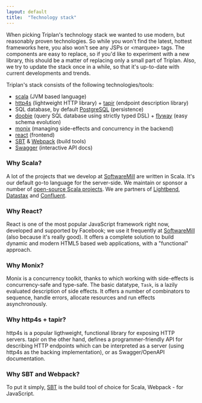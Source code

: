 ```yaml
---
layout: default
title:  "Technology stack"
---
```


When picking Triplan's technology stack we wanted to use modern, but reasonably proven technologies. So while you won't find the latest, hottest frameworks here, you also won't see any JSPs or &lt;marquee&gt; tags. The components are easy to replace, so if you'd like to experiment with a new library, this should be a matter of replacing only a small part of Triplan. Also, we try to update the stack once in a while, so that it's up-to-date with current developments and trends.

Triplan's stack consists of the following technologies/tools:

* [scala](https://www.scala-lang.org) (JVM based language)
* [http4s](https://http4s.org) (lightweight HTTP library) + [tapir](https://github.com/softwaremill/tapir) (endpoint description library)
* SQL database, by default [PostgreSQL](https://www.postgresql.org) (persistence)
* [doobie](https://tpolecat.github.io/doobie/) (query SQL database using strictly typed DSL) + [flyway](https://flywaydb.org) (easy schema evolution)
* [monix](https://monix.io) (managing side-effects and concurrency in the backend)
* [react](https://reactjs.org) (frontend)
* [SBT](https://www.scala-sbt.org) & [Webpack](https://webpack.js.org) (build tools)
* [Swagger](https://swagger.io) (interactive API docs)

### Why Scala?

A lot of the projects that we develop at [SoftwareMill](http://softwaremill.com) are written in Scala. It's our default go-to language for the server-side. We maintain or sponsor a number of [open-source Scala projects](https://softwaremill.com/open-source/). We are partners of [Lightbend](http://lightbend.com/), [Datastax](https://www.datastax.com) and [Confluent](https://www.confluent.io).

### Why React?

React is one of the most popular JavaScript framework right now, developed and supported by Facebook; we use it frequently at [SoftwareMill](http://softwaremill.com) (also because it's really good). It offers a complete solution to build dynamic and modern HTML5 based web applications, with a "functional" approach.

### Why Monix?

Monix is a concurrency toolkit, thanks to which working with side-effects is concurrency-safe and type-safe. The basic datatype, `Task`, is a lazily evaluated description of side effects. It offers a number of combinators to sequence, handle errors, allocate resources and run effects asynchronously.

### Why http4s + tapir?

http4s is a popular ligthweight, functional library for exposing HTTP servers. tapir on the other hand, defines a programmer-friendly API for describing HTTP endpoints which can be interpreted as a server (using http4s as the backing implementation), or as Swagger/OpenAPI documentation.

### Why SBT and Webpack?

To put it simply, [SBT](https://www.scala-sbt.org) is the build tool of choice for Scala, Webpack - for JavaScript.
